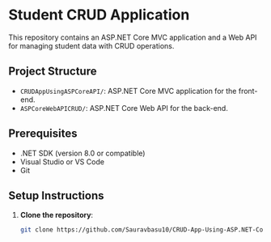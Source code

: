 # Student CRUD Application

This repository contains an ASP.NET Core MVC application and a Web API for managing student data with CRUD operations.

## Project Structure
- `CRUDAppUsingASPCoreAPI/`: ASP.NET Core MVC application for the front-end.
- `ASPCoreWebAPICRUD/`: ASP.NET Core Web API for the back-end.

## Prerequisites
- .NET SDK (version 8.0 or compatible)
- Visual Studio or VS Code
- Git

## Setup Instructions
1. **Clone the repository**:
   ```bash
   git clone https://github.com/Sauravbasu10/CRUD-App-Using-ASP.NET-Core-Web-API-In-ASP.NET-Core-Web-Application
  
